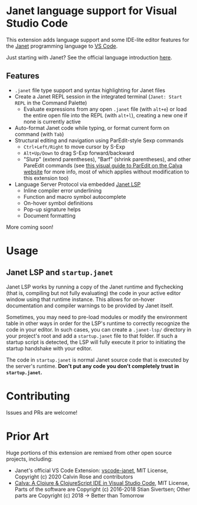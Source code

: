 # Janet language support for Visual Studio Code

This extension adds language support and some IDE-lite editor features for the [Janet](https://www.janet-lang.org) programming language to [VS Code](https://code.visualstudio.com/).

Just starting with Janet? See the official language introduction [here](https://www.janet-lang.org/docs/index.html).

## Features

- `.janet` file type support and syntax highlighting for Janet files
- Create a Janet REPL session in the integrated terminal (`Janet: Start REPL` in the Command Palette)
  - Evaluate expressions from any open `.janet` file (with ```alt+e```) or load the entire open file into the REPL (with ```alt+l```), creating a new one if none is currently active
- Auto-format Janet code while typing, or format current form on command (with `Tab`)
- Structural editing and navigation using ParEdit-style Sexp commands
  - `Ctrl+Left/Right` to move cursor by S-Exp
  - `Alt+Up/Down` to drag S-Exp forward/backward
  - "Slurp" (extend parentheses), "Barf" (shrink parentheses), and other PareEdit commands (see [this visual guide to ParEdit on the Calva website](https://calva.io/paredit/) for more info, most of which applies without modification to this extension too)
- Language Server Protocol via embedded [Janet LSP](https://www.github.com/CFiggers/janet-lsp)
  - Inline compiler error underlining
  - Function and macro symbol autocomplete
  - On-hover symbol definitions
  - Pop-up signature helps
  - Document formatting

More coming soon!

# Usage

## Janet LSP and `startup.janet`

Janet LSP works by running a copy of the Janet runtime and flychecking (that is, compiling but not fully evaluating) the code in your active editor window using that runtime instance. This allows for on-hover documentation and compiler warnings to be provided by Janet itself.

Sometimes, you may need to pre-load modules or modify the environment table in other ways in order for the LSP's runtime to correctly recognize the code in your editor. In such cases, you can create a `.janet-lsp/` directory in your project's root and add a `startup.janet` file to that folder. If such a startup script is detected, the LSP will fully execute it prior to initiating the startup handshake with your editor.

The code in `startup.janet` is normal Janet source code that is executed by the server's runtime. **Don't put any code you don't completely trust in `startup.janet`.**

# Contributing

Issues and PRs are welcome!

# Prior Art

Huge portions of this extension are remixed from other open source projects, including:

- Janet's official VS Code Extension: [vscode-janet](https://www.github.com/janet-lang/vscode-janet), MIT License, Copyright (c) 2020 Calvin Rose and contributors
- [Calva: A Clojure & ClojureScript IDE in Visual Studio Code](https://www.github.com/BetterThanTomorrow/calva), MIT License, Parts of the software are Copyright (c) 2016-2018 Stian Sivertsen; Other parts are Copyright (c) 2018 -> Better than Tomorrow
